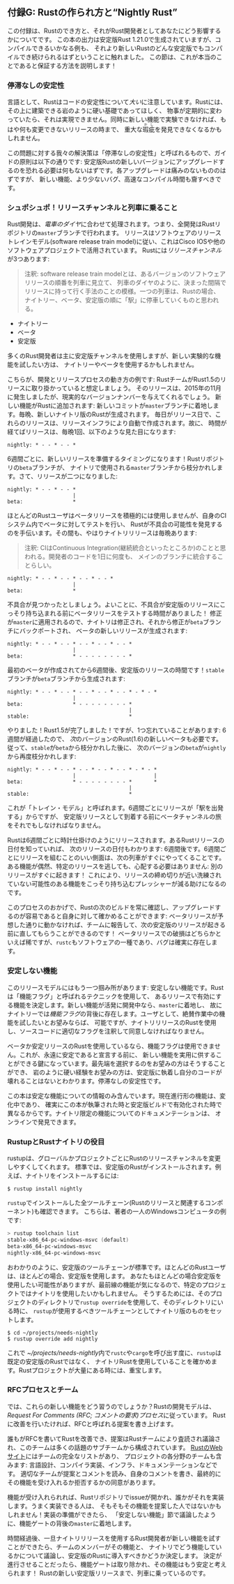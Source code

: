 <!--
# Appendix G - How Rust is Made and “Nightly Rust”
-->

## 付録G: Rustの作られ方と“Nightly Rust”

<!--
This appendix is about how Rust is made and how that affects you as a Rust
developer. We mentioned that the output in this book was generated by stable
Rust 1.21.0, but any examples that compile should continue to compile in any
stable version of Rust greater than that. This section is to explain how we
ensure this is true!
-->

この付録は、Rustのでき方と、それがRust開発者としてあなたにどう影響するかについてです。
この本の出力は安定版Rust 1.21.0で生成されていますが、コンパイルできるいかなる例も、
それより新しいRustのどんな安定版でもコンパイルでき続けられるはずということに触れました。
この節は、これが本当のことであると保証する方法を説明します！

<!--
### Stability Without Stagnation
-->

### 停滞なしの安定性

<!--
As a language, Rust cares a *lot* about the stability of your code. We want
Rust to be a rock-solid foundation you can build on, and if things were
constantly changing, that would be impossible. At the same time, if we can’t
experiment with new features, we may not find out important flaws until after
their release, when we can no longer change things.
-->

言語として、Rustはコードの安定性について*大い*に注意しています。Rustには、その上に建築できる岩のように硬い基礎であってほしく、
物事が定期的に変わっていたら、それは実現できません。同時に新しい機能で実験できなければ、もはや何も変更できないリリースの時まで、
重大な<ruby>瑕疵<rp>(</rp><rt>かし</rt><rp>)</rp></ruby>を発見できなくなるかもしれません。

<!--
Our solution to this problem is what we call “stability without stagnation”,
and our guiding principle is this: you should never have to fear upgrading to a
new version of stable Rust. Each upgrade should be painless, but should also
bring you new features, fewer bugs, and faster compile times.
-->

この問題に対する我々の解決策は「停滞なしの安定性」と呼ばれるもので、ガイドの原則は以下の通りです:
安定版Rustの新しいバージョンにアップグレードするのを恐れる必要は何もないはずです。各アップグレードは痛みのないもののはずですが、
新しい機能、より少ないバグ、高速なコンパイル時間も齎すべきです。

<!--
### Choo, Choo! Release Channels and Riding the Trains
-->

### シュポシュポ！リリースチャンネルと列車に乗ること

<!--
Rust development operates on a *train schedule*. That is, all development is
done on the `master` branch of the Rust repository. Releases follow a software
release train model, which has been used by Cisco IOS and other software
projects. There are three *release channels* for Rust:
-->

Rust開発は、*電車のダイヤ*に合わせて処理されます。つまり、全開発はRustリポジトリの`master`ブランチで行われます。
リリースはソフトウェアのリリーストレインモデル(software release train model)に従い、これはCisco IOSや他のソフトウェアプロジェクトで活用されています。
Rustには*リリースチャンネル*が3つあります:

> 注釈: software release train modelとは、あるバージョンのソフトウェアリリースの順番を列車に見立て、
> 列車のダイヤのように、決まった間隔でリリースに持って行く手法のことの模様。一つの列車は、Rustの場合、
> ナイトリー、ベータ、安定版の順に「駅」に停車していくものと思われる。

<!--
* Nightly
* Beta
* Stable
-->

* ナイトリー
* ベータ
* 安定版

<!--
Most Rust developers primarily use the stable channel, but those who want to
try out experimental new features may use nightly or beta.
-->

多くのRust開発者は主に安定版チャンネルを使用しますが、新しい実験的な機能を試したい方は、
ナイトリーやベータを使用するかもしれません。

<!--
Here’s an example of how the development and release process works: let’s
assume that the Rust team is working on the release of Rust 1.5. That release
happened in December of 2015, but it will provide us with realistic version
numbers. A new feature is added to Rust: a new commit lands on the `master`
branch. Each night, a new nightly version of Rust is produced. Every day is a
release day, and these releases are created by our release infrastructure
automatically. So as time passes, our releases look like this, once a night:
-->

こちらが、開発とリリースプロセスの動き方の例です: RustチームがRust1.5のリリースに取り掛かっていると想定しましょう。
そのリリースは、2015年の11月に発生しましたが、現実的なバージョンナンバーを与えてくれるでしょう。
新しい機能がRustに追加されます: 新しいコミットが`master`ブランチに着地します。毎晩、新しいナイトリ版のRustが生成されます。
毎日がリリース日で、これらのリリースは、リリースインフラにより自動で作成されます。故に、
時間が経てばリリースは、毎晩1回、以下のような見た目になります:

```text
nightly: * - - * - - *
```

<!--
Every six weeks, it’s time to prepare a new release! The `beta` branch of the
Rust repository branches off from the `master` branch used by nightly. Now,
there are two releases:
-->

6週間ごとに、新しいリリースを準備するタイミングになります！Rustリポジトリの`beta`ブランチが、
ナイトリで使用される`master`ブランチから枝分かれします。さて、リリースが二つになりました:

```text
nightly: * - - * - - *
                     |
beta:                *
```

<!--
Most Rust users do not use beta releases actively, but test against beta in
their CI system to help Rust discover possible regressions. In the meantime,
there’s still a nightly release every night:
-->

ほとんどのRustユーザはベータリリースを積極的には使用しませんが、自身のCIシステム内でベータに対してテストを行い、
Rustが不具合の可能性を発見するのを手伝います。その間も、やはりナイトリリリースは毎晩あります:

> 注釈: CIはContinuous Integration(継続統合といったところか)のことと思われる。開発者のコードを1日に何度も、
> メインのブランチに統合することらしい。

```text
nightly: * - - * - - * - - * - - *
                     |
beta:                *
```

<!--
Let’s say a regression is found. Good thing we had some time to test the beta
release before the regression snuck into a stable release! The fix is applied
to `master`, so that nightly is fixed, and then the fix is backported to the
`beta` branch, and a new release of beta is produced:
-->

不具合が見つかったとしましょう。よいことに、不具合が安定版のリリースにこっそり持ち込まれる前にベータリリースをテストする時間がありました！
修正が`master`に適用されるので、ナイトリは修正され、それから修正が`beta`ブランチにバックポートされ、
ベータの新しいリリースが生成されます:

```text
nightly: * - - * - - * - - * - - * - - *
                     |
beta:                * - - - - - - - - *
```

<!--
Six weeks after the first beta was created, it’s time for a stable release! The
`stable` branch is produced from the `beta` branch:
-->

最初のベータが作成されてから6週間後、安定版のリリースの時間です！`stable`ブランチが`beta`ブランチから生成されます:

```text
nightly: * - - * - - * - - * - - * - - * - * - *
                     |
beta:                * - - - - - - - - *
                                       |
stable:                                *
```

<!--
Hooray! Rust 1.5 is done! However, we’ve forgotten one thing: because the six
weeks have gone by, we also need a new beta of the *next* version of Rust, 1.6.
So after `stable` branches off of `beta`, the next version of `beta` branches
off of `nightly` again:
-->

やりました！Rust1.5が完了しました！ですが、1つ忘れていることがあります: 6週間が経過したので、
*次*のバージョンのRust(1.6)の新しいベータも必要です。従って、`stable`が`beta`から枝分かれした後に、
次のバージョンの`beta`が`nightly`から再度枝分かれします:

```text
nightly: * - - * - - * - - * - - * - - * - * - *
                     |                         |
beta:                * - - - - - - - - *       *
                                       |
stable:                                *
```

<!--
This is called the “train model” because every six weeks, a release “leaves the
station”, but still has to take a journey through the beta channel before it
arrives as a stable release.
-->

これが「トレイン・モデル」と呼ばれます。6週間ごとにリリースが「駅を出発する」からですが、
安定版リリースとして到着する前にベータチャンネルの旅をそれでもしなければなりません。

<!--
Rust releases every six weeks, like clockwork. If you know the date of one Rust
release, you can know the date of the next one: it’s six weeks later. A nice
aspect of having releases scheduled every six weeks is that the next train is
coming soon. If a feature happens to miss a particular release, there’s no need
to worry: another one is happening in a short time! This helps reduce pressure
to sneak possibly unpolished features in close to the release deadline.
-->

Rustは6週間ごとに時計仕掛けのようにリリースされます。あるRustリリースの日付を知っていれば、
次のリリースの日付もわかります: 6週間後です。6週間ごとにリリースを組むことのいい側面は、次の列車がすぐにやってくることです。
ある機能が偶然、特定のリリースを逃しても、心配する必要はありません: 別のリリースがすぐに起きます！
これにより、リリースの締め切りが近い洗練されていない可能性のある機能をこっそり持ち込むプレッシャーが減る助けになるのです。

<!--
Thanks to this process, you can always check out the next build of Rust and
verify for yourself that it’s easy to upgrade to: if a beta release doesn’t
work as expected, you can report it to the team and get it fixed before the
next stable release happens! Breakage in a beta release is relatively rare, but
`rustc` is still a piece of software, and bugs do exist.
-->

このプロセスのおかげで、Rustの次のビルドを常に確認し、アップグレードするのが容易であると自身に対して確かめることができます:
ベータリリースが予想した通りに動かなければ、チームに報告して、次の安定版のリリースが起きる前に直してもらうことができるのです！
ベータリリースでの破損はどちらかといえば稀ですが、`rustc`もソフトウェアの一種であり、バグは確実に存在します。

<!--
### Unstable Features
-->

### 安定しない機能

<!--
There’s one more catch with this release model: unstable features. Rust uses a
technique called “feature flags” to determine what features are enabled in a
given release. If a new feature is under active development, it lands on
`master`, and therefore, in nightly, but behind a *feature flag*. If you, as a
user, wish to try out the work-in-progress feature, you can, but you must be
using a nightly release of Rust and annotate your source code with the
appropriate flag to opt in.
-->

このリリースモデルにはもう一つ掴み所があります: 安定しない機能です。Rustは「機能フラグ」と呼ばれるテクニックを使用して、
あるリリースで有効にする機能を決定します。新しい機能が活発に開発中なら、`master`に着地し、
故にナイトリーでは*機能フラグ*の背後に存在します。ユーザとして、絶賛作業中の機能を試したいとお望みならば、
可能ですが、ナイトリリリースのRustを使用し、ソースコードに適切なフラグを注釈して同意しなければなりません。

<!--
If you’re using a beta or stable release of Rust, you can’t use any feature
flags. This is the key that allows us to get practical use with new features
before we declare them stable forever. Those who wish to opt into the bleeding
edge can do so, and those who want a rock-solid experience can stick with
stable and know that their code won’t break. Stability without stagnation.
-->

ベータか安定リリースのRustを使用しているなら、機能フラグは使用できません。これが、永遠に安定であると宣言する前に、
新しい機能を実用に供することができる鍵になっています。最先端を選択するのをお望みの方はそうすることができ、
岩のように硬い経験をお望みの方は、安定版に執着し自分のコードが壊れることはないとわかります。停滞なしの安定性です。

<!--
This book only contains information about stable features, as in-progress
features are still changing, and surely they’ll be different between when this
book was written and when they get enabled in stable builds. You can find
documentation for nightly-only features online.
-->

この本は安定な機能についての情報のみ含んでいます。現在進行形の機能は、変化中であり、
確実にこの本が執筆された時と安定版ビルドで有効化された時で異なるからです。ナイトリ限定の機能についてのドキュメンテーションは、
オンラインで発見できます。

<!--
### Rustup and the Role of Rust Nightly
-->

### RustupとRustナイトリの役目

<!--
Rustup makes it easy to change between different release channels of Rust, on a
global or per-project basis. By default, you’ll have stable Rust installed. To
install nightly, for example:
-->

rustupは、グローバルかプロジェクトごとにRustのリリースチャンネルを変更しやすくしてくれます。
標準では、安定版のRustがインストールされます。例えば、ナイトリをインストールするには:

```text
$ rustup install nightly
```

<!--
You can see all of the *toolchains* (releases of Rust and associated
components) you have installed with `rustup` as well. Here’s an example on one
of your authors’ Windows computer:
-->

`rustup`でインストールした全ツールチェーン(Rustのリリースと関連するコンポーネント)も確認できます。
こちらは、著者の一人のWindowsコンピュータの例です:

```powershell
> rustup toolchain list
stable-x86_64-pc-windows-msvc (default)
beta-x86_64-pc-windows-msvc
nightly-x86_64-pc-windows-msvc
```

<!--
As you can see, the stable toolchain is the default. Most Rust users use stable
most of the time. You might want to use stable most of the time, but use
nightly on a specific project, because you care about a cutting-edge feature.
To do so, you can use `rustup override` in that project’s directory to set the
nightly toolchain as the one `rustup` should use when you’re in that directory:
-->

おわかりのように、安定版のツールチェーンが標準です。ほとんどのRustユーザは、ほとんどの場合、安定版を使用します。
あなたもほとんどの場合安定版を使用したい可能性がありますが、最前線の機能が気になるので、特定のプロジェクトではナイトリを使用したいかもしれません。
そうするためには、そのプロジェクトのディレクトリで`rustup override`を使用して、そのディレクトリにいる時に、
`rustup`が使用するべきツールチェーンとしてナイトリ版のものをセットします。

```text
$ cd ~/projects/needs-nightly
$ rustup override add nightly
```

<!--
Now, every time you call `rustc` or `cargo` inside of
*~/projects/needs-nightly*, `rustup` will make sure that you are using nightly
Rust, rather than your default of stable Rust. This comes in handy when you
have a lot of Rust projects!
-->

これで *~/projects/needs-nightly*内で`rustc`や`cargo`を呼び出す度に、`rustup`は既定の安定版のRustではなく、
ナイトリRustを使用していることを確かめます。Rustプロジェクトが大量にある時には、重宝します。

<!--
### The RFC Process and Teams
-->

### RFCプロセスとチーム

<!--
So how do you learn about these new features? Rust’s development model follows
a *Request For Comments (RFC) process*. If you’d like an improvement in Rust,
you can write up a proposal, called an RFC.
-->

では、これらの新しい機能をどう習うのでしょうか？Rustの開発モデルは、*Request For Comments (RFC; コメントの要求)プロセス*に従っています。
Rustに改善を行いたければ、RFCと呼ばれる提案を書き上げます。

<!--
Anyone can write RFCs to improve Rust, and the proposals are reviewed and
discussed by the Rust team, which is comprised of many topic subteams. There’s
a full list of the teams [on Rust’s
website](https://www.rust-lang.org/en-US/team.html), which includes teams for
each area of the project: language design, compiler implementation,
infrastructure, documentation, and more. The appropriate team reads the
proposal and the comments, writes some comments of their own, and eventually,
there’s consensus to accept or reject the feature.
-->

誰もがRFCを書いてRustを改善でき、提案はRustチームにより査読され議論され、このチームは多くの話題のサブチームから構成されています。
[RustのWebサイト](https://www.rust-lang.org/en-US/team.html)にはチームの完全なリストがあり、
プロジェクトの各分野のチームも含みます: 言語設計、コンパイラ実装、インフラ、ドキュメンテーションなどです。
適切なチームが提案とコメントを読み、自身のコメントを書き、最終的にその機能を受け入れるか拒否するかの同意があります。

<!--
If the feature is accepted, an issue is opened on the Rust repository, and
someone can implement it. The person who implements it very well may not be the
person who proposed the feature in the first place! When the implementation is
ready, it lands on the `master` branch behind a feature gate, as we discussed
in the “Unstable Features” section.
-->

機能が受け入れられれば、Rustリポジトリでissueが開かれ、誰かがそれを実装します。うまく実装できる人は、
そもそもその機能を提案した人ではないかもしれません！実装の準備ができたら、
「安定しない機能」節で議論したように、機能ゲートの背後の`master`に着地します。

<!--
After some time, once Rust developers who use nightly releases have been able
to try out the new feature, team members will discuss the feature, how it’s
worked out on nightly, and decide if it should make it into stable Rust or not.
If the decision is to move forward, the feature gate is removed, and the
feature is now considered stable! It rides the trains into a new stable release
of Rust.
-->

時間経過後、一旦ナイトリリリースを使用するRust開発者が新しい機能を試すことができたら、チームのメンバーがその機能と、
ナイトリでどう機能しているかについて議論し、安定版のRustに導入すべきかどうか決定します。
決定が進行させることだったら、機能ゲートは取り除かれ、その機能はもう安定と考えられます！
Rustの新しい安定版リリースまで、列車に乗っているのです。
